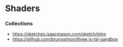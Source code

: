 # Shaders


### Collections
- https://sketches.isaacmason.com/sketch/intro
- https://github.com/brunosimon/three.js-tsl-sandbox